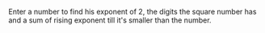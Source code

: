 Enter a number to find his exponent of 2, the digits the square number has and a sum of rising exponent till it's smaller than the number.